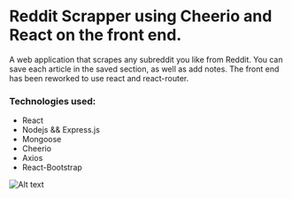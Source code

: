 # Reddit Scrapper using Cheerio and React on the front end.

A web application that scrapes any subreddit you like from Reddit. You can save each article in the saved section, as well as add notes. The front end has been reworked to use react and react-router.

### Technologies used:

* React
* Nodejs && Express.js
* Mongoose
* Cheerio
* Axios
* React-Bootstrap



![Alt text](assets/image/github.png?raw=true "react")